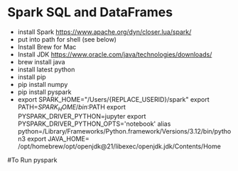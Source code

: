 # Spark SQL and DataFrames

- install Spark https://www.apache.org/dyn/closer.lua/spark/
- put into path for shell (see below)
- Install Brew for Mac
- Install JDK https://www.oracle.com/java/technologies/downloads/
- brew install java
- install latest python
- install pip
- pip install numpy
- pip install pyspark
-   export SPARK_HOME="/Users/{REPLACE_USERID}/spark"
    export PATH=$SPARK_HOME/bin:$PATH
    export PYSPARK_DRIVER_PYTHON=jupyter
    export PYSPARK_DRIVER_PYTHON_OPTS='notebook'
    alias python=/Library/Frameworks/Python.framework/Versions/3.12/bin/python3
    export JAVA_HOME= /opt/homebrew/opt/openjdk@21/libexec/openjdk.jdk/Contents/Home

#To Run
pyspark
